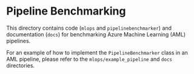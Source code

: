 # Pipeline Benchmarking

This directory contains code (`mlops` and `pipelinebenchmarker`) and documentation (`docs`) for benchmarking Azure Machine Learning (AML) pipelines.

For an example of how to implement the `PipelineBenchmarker` class in an AML pipeline, please refer to the `mlops/example_pipeline` and `docs` directories.
